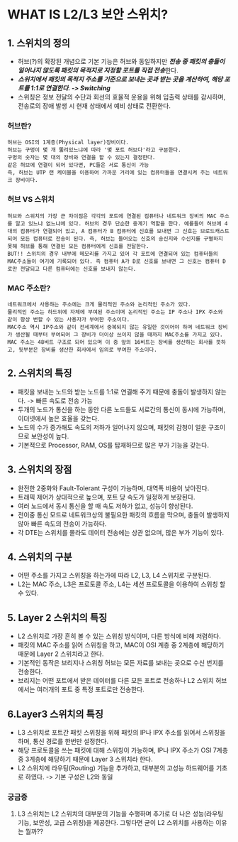 # WHAT IS L2/L3 보안 스위치?

## 1. 스위치의 정의

- 허브(?)의 확장된 개념으로 기본 기능은 허브와 동일하지만 ***전송 중 패킷의 충돌이 일어나지 않도록 패킷의 목적지로 지정할 포트를 직접 전송***한다.
- ***스위치에서 패킷의 목적지 주소를 기준으로 보내는 곳과 받는 곳을 계산하여, 해당 포트를 1:1로 연결한다. -> Switching***
- 스위칭은 정보 전달의 수단과 회선의 효율적 운용을 위해 입출력 상태를 감시하며, 전송로의 장애 발생 시 현재 상태에서 예비 상태로 전환한다.

### 허브란?

```
허브는 OSI의 1계층(Physical layer)장비이다.
허브는 구멍이 몇 개 뚫려있느냐에 따라 '몇 포트 허브다'라고 구분한다.
구멍의 숫자는 몇 대의 장비와 연결을 할 수 있는지 결정한다.
같은 허브에 연결이 되어 있다면, PC들은 서로 통신이 가능
즉, 허브는 UTP 랜 케이블을 이용하여 가까운 거리에 있는 컴퓨터들을 연결시켜 주는 네트워크 장비이다.
```

### 허브 VS 스위치

```
허브와 스위치의 가장 큰 차이점은 각각의 포트에 연결된 컴퓨터나 네트워크 장비의 MAC 주소를 알고 있느냐 없느냐에 있다. 허브의 경우 단순한 중계기 역할을 한다. 예를들어 허브에 4대의 컴퓨터가 연결되어 있고, A 컴퓨터가 B 컴퓨터에 신호를 보내면 그 신호는 브로드캐스트되어 모든 컴퓨터로 전송이 된다. 즉, 허브는 들어오는 신호의 송신지와 수신지를 구별하지 못해 허브를 통해 연결된 모든 컴퓨터에게 신호를 전달한다.
BUT!! 스위치의 경우 내부에 메모리를 가지고 있어 각 포트에 연결되어 있는 컴퓨터들의 MAC주소들이 여기에 기록되어 있다. 즉 컴퓨터 A가 D로 신호를 보내면 그 신호는 컴퓨터 D로만 전달되고 다른 컴퓨터에는 신호를 보내지 않는다.
```

### MAC 주소란?

```
네트워크에서 사용하는 주소에는 크게 물리적인 주소와 논리적인 주소가 있다.
물리적인 주소는 하드위에 자체에 부여된 주소이며 논리적인 주소는 IP 주소나 IPX 주소와 같이 항상 변할 수 있는 사용자가 부여한 주소이다.
MAC주소 역시 IP주소와 같이 전세계에서 중복되지 않는 유일한 것이어야 하며 네트워크 장비가 생산될 때부터 부여되어 그 장비가 더이상 쓰이지 않을 때까지 MAC주소를 가지고 있다.
MAC 주소는 48비트 구조로 되어 있으며 이 중 앞의 16비트는 장비를 생산하는 회사를 뜻하고, 뒷부분은 장비를 생산한 회사에서 임의로 부여한 주소이다. 
```



## 2. 스위치의 특징

- 패킷을 보내는 노드와 받는 노드를 1:1로 연결해 주기 때문에 충돌이 발생하지 않는다. -> 빠른 속도로 전송 가능
- 두개의 노드가 통신을 하는 동안 다른 노드들도 서로간의 통신이 동시에 가능하며, 이더넷에서 높은 효율을 갖는다.
- 노드의 수가 증가해도 속도의 저하가 일어나지 않으며, 패킷의 감청이 얼운 구조이므로 보안성이 높다.
- 기본적으로 Processor, RAM, OS를 탑재하므로 많은 부가 기능을 갖는다.

## 3. 스위치의 장점

- 완전한 2중화와 Fault-Tolerant 구성이 가능하며, 대역폭 비용이 낮아진다.
- 트래픽 제어가 상대적으로 높으며, 포트 당 속도가 일정하게 보장된다.
- 여러 노드에서 동시 통신을 할 때 속도 저하가 없고, 성능이 향상된다.
- 전이중 통신 모드로 네트워크상의 불필요한 패킷의 흐름을 막으며, 충돌이 발생하지 않아 빠른 속도의 전송이 가능하다.
- 각 DTE는 스위치를 몰라도 데이터 전송에는 상관 없으며, 많은 부가 기능이 있다.

## 4. 스위치의 구분

- 어떤 주소를 가지고 스위칭을 하는가에 따라 L2, L3, L4 스위치로 구분된다.
- L2는 MAC 주소, L3은 프로토콜 주소, L4는 세션 프로토콜을 이용하여 스위칭 할 수 있다.

## 5. Layer 2 스위치의 특징

- L2 스위치로 가장 흔히 볼 수  있는 스위칭 방식이며, 다른 방식에 비해 저렴하다.
- 패킷의 MAC 주소를 읽어 스위칭을 하고, MAC이 OSI 계층 중 2계층에 해당하기 때문에 Layer 2 스위치라고 한다.
- 기본적인 동작은 브리지나 스위칭 허브는 모든 자료를 보내는 곳으로 수신 번지를 전송한다.
- 브리지는 어떤 포트에서 받은 데이터를 다른 모든 포트로 전송하나 L2 스위치 허브에서는 여러개의 포트 중 특정 포트로만 전송한다.

## 6.Layer3 스위치의 특징

- L3 스위치로 포트간 패킷 스위칭을 위해 패킷의 IP나 IPX 주소를 읽어서 스위칭을 하며, 통신 경로를 한번만 설정한다.
- 해당 프로토콜을 쓰는 패킷에 대해 스위칭이 가능하며, IP나 IPX 주소가 OSI 7계층 중 3계층에 해당하기 때문에 Layer 3 스위치라 한다.
- L2 스위치에 라우팅(Routing) 기능을 추가하고, 대부분의 고성능 하드웨어를 기초로 하였다. -> 기본 구성은 L2와 동일

### 궁금증

1. L3 스위치는 L2 스위치의 대부분의 기능을 수행하며 추가로 더 나은 성능(라우팅 기능, 보안성, 고급 스위칭)을 제공한다. 그렇다면 굳이 L2 스위치를 사용하는 이유는 뭘까??